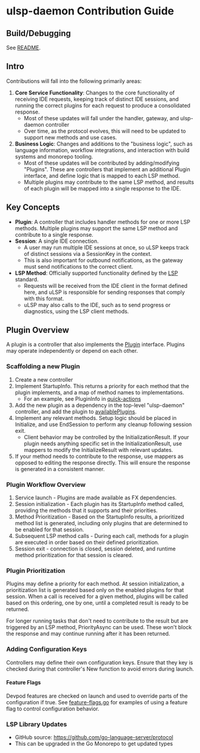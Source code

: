 # ulsp-daemon Contribution Guide

## Build/Debugging

See [README](src/ulsp/README.md).

## Intro

Contributions will fall into the following primarily areas:
1) **Core Service Functionality**: Changes to the core functionality of receiving IDE requests, keeping track of distinct IDE sessions, and running the correct plugins for each request to produce a consolidated response.
    * Most of these updates will fall under the handler, gateway, and ulsp-daemon controller
    * Over time, as the protocol evolves, this will need to be updated to support new methods and use cases.
2) **Business Logic**: Changes and additions to the "business logic", such as language information, workflow integrations, and interaction with build systems and monorepo tooling.
    * Most of these updates will be contributed by adding/modifying "Plugins".  These are controllers that implement an additional Plugin interface, and define logic that is mapped to each LSP method.
    * Multiple plugins may contribute to the same LSP method, and results of each plugin will be mapped into a single response to the IDE.

## Key Concepts

- **Plugin**: A controller that includes handler methods for one or more LSP methods. Multiple plugins may support the same LSP method and contribute to a single response.
- **Session**: A single IDE connection.
  - A user may run multiple IDE sessions at once, so uLSP keeps track of distinct sessions via a SessionKey in the context.
  - This is also important for outbound notifications, as the gateway must send notifications to the correct client.
- **LSP Method**: Officially supported functionality defined by the [LSP](https://microsoft.github.io/language-server-protocol/) standard.
  - Requests will be received from the IDE client in the format defined here, and uLSP is responsible for sending responses that comply with this format.
  - uLSP may also calls to the IDE, such as to send progress or diagnostics, using the LSP client methods.

## Plugin Overview

A plugin is a controller that also implements the [Plugin](src/ulsp/entity/ulsp-plugin/ulsp_plugin.go) interface.  Plugins may operate independently or depend on each other.

### Scaffolding a new Plugin

1) Create a new controller
2) Implement StartupInfo.  This returns a priority for each method that the plugin implements, and a map of method names to implementations.
   - For an example, see PluginInfo in [quick-actions](src/ulsp/controller/quick-actions/quick_actions.go)
3) Add the new plugin as a dependency in the top-level "ulsp-daemon" controller, and add the plugin to [availablePlugins](src/ulsp/controller/ulsp-daemon/ulsp_daemon.go).
4) Implement any relevant methods.  Setup logic should be placed in Initialize, and use EndSession to perform any cleanup following session exit.
   - Client behavior may be controlled by the InitializationResult. If your plugin needs anything specific set in the InitializationResult, use mappers to modify the InitializeResult with relevant updates.
5) If your method needs to contribute to the response, use mappers as opposed to editing the response directly.  This will ensure the response is generated in a consistent manner.

### Plugin Workflow Overview

1) Service launch - Plugins are made available as FX dependencies.
2) Session initialization - Each plugin has its StartupInfo method called, providing the methods that it supports and their priorities.
3) Method Prioritization - Based on the StartupInfo results, a prioritized method list is generated, including only plugins that are determined to be enabled for that session.
3) Subsequent LSP method calls - During each call, methods for a plugin are executed in order based on their defined prioritization.
4) Session exit - connection is closed, session deleted, and runtime method prioritization for that session is cleared.

### Plugin Prioritization

Plugins may define a priority for each method. At session initialization, a prioritization list is generated based only on the enabled plugins for that session.
When a call is received for a given method, plugins will be called based on this ordering, one by one, until a completed result is ready to be returned.

For longer running tasks that don't need to contribute to the result but are triggered by an LSP method, PriorityAsync can be used.  These won't block the response and may continue running after it has been returned.

### Adding Configuration Keys

Controllers may define their own configuration keys. Ensure that they key is checked during that controller's New function to avoid errors during launch.

#### Feature Flags

Devpod features are checked on launch and used to override parts of the configuration if true.
See [feature-flags.go](src/ulsp/app/feature_flags.go) for examples of using a feature flag to control configuration behavior.

### LSP Library Updates

- GitHub source: https://github.com/go-language-server/protocol
- This can be upgraded in the Go Monorepo to get updated types
